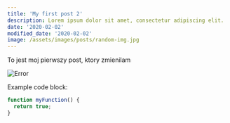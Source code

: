 ```yaml
---
title: 'My first post 2'
description: Lorem ipsum dolor sit amet, consectetur adipiscing elit.
date: '2020-02-02'
modified_date: '2020-02-02'
image: /assets/images/posts/random-img.jpg
---
```


To jest moj pierwszy post, ktory zmienilam

![Error](@@baseUrl@@/assets/images/posts/error.png)

Example code block:

```js
function myFunction() {
  return true;
}
```
